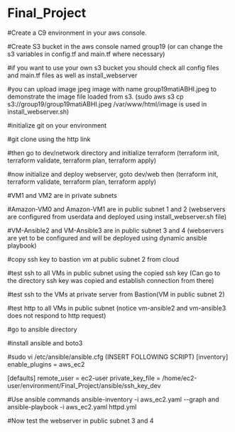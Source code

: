 # Final_Project

#Create a C9 environment in your aws console.

#Create S3 bucket in the aws console named group19 (or can change the s3 variables in config.tf and main.tf where necessary)

#if you want to use your own s3 bucket you should check all config files and main.tf files as well as install_webserver

#you can upload image jpeg image with name group19matiABHI.jpeg to demonstrate the image file loaded from s3. (sudo aws s3 cp s3://group19/group19matiABHI.jpeg  /var/www/html/image is used in install_webserver.sh)

#initialize git on your environment

#git clone using the http link

#then go to dev/network directory and initialize terraform (terraform init, terraform validate, terraform plan, terraform apply)

#now initialize and deploy webserver, goto dev/web then (terraform init, terraform validate, terraform plan, terraform apply)

#VM1 and VM2 are in private subnets

#Amazon-VM0 and Amazon-VM1 are in public subnet 1 and 2 (webservers are configured from userdata and deployed using install_webserver.sh file)

#VM-Ansible2 and VM-Ansible3 are in public subnet 3 and 4 (webservers are yet to be configured and will be deployed using dynamic ansible playbook)

#copy ssh key to bastion vm at public subnet 2 from cloud

#test ssh to all VMs in public subnet using the copied ssh key (Can go to the directory ssh key was copied and establish connection from there)

#test ssh to the VMs at private server from Bastion(VM in public subnet 2)

#test http to all VMs in public subnet (notice vm-ansible2 and vm-ansible3 does not respond to http request)

#go to ansible directory 

#install ansible and boto3

#sudo vi /etc/ansible/ansible.cfg (INSERT FOLLOWING SCRIPT)
  [inventory]
  enable_plugins = aws_ec2

  [defaults]
  remote_user = ec2-user
  private_key_file = /home/ec2-user/environment/Final_Project/ansible/ssh_key_dev
  
#Use ansible commands
  ansible-inventory -i aws_ec2.yaml --graph
  and
  ansible-playbook -i aws_ec2.yaml httpd.yml
  
#Now test the webserver in public subnet 3 and 4
  
  
